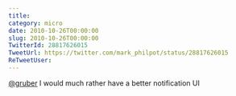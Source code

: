 ```yaml
---
title: 
category: micro
date: 2010-10-26T00:00:00
slug: 2010-10-26T00:00:00
TwitterId: 28817626015
TweetUrl: https://twitter.com/mark_philpot/status/28817626015
ReTweetUser: 
---
```


[@gruber](https://twitter.com/gruber) I would much rather have a better notification UI